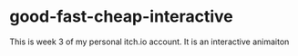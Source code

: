# good-fast-cheap-interactive
This is week 3 of my personal itch.io account. It is an interactive animaiton
